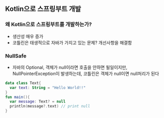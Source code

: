 ## Kotlin으로 스프링부트 개발
### 왜 Kotlin으로 스프링부트를 개발하는가?
- 생산성 매우 증가
- 코틀린은 태생적으로 자바가 가지고 있는 문제? 개선사항을 해결함

### NullSafe
- 자바의 Optional, 객체가 null이라면 호출을 안하면 될일이지만, NullPointerException이 발생하는데, 코틀린은 객체가 null이면  null처리가 된다
```kotlin
data class Text{
  var text: String = "Hello World!!"
}
fun main(){
  var message: Text? = null
  println(message?.text) // print null
}
```
